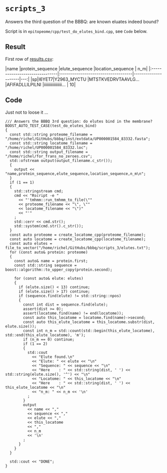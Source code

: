 # `scripts_3`

Answers the third question of the BBBQ: are known eluates indeed bound?

Script is in `epitopeome/cpp/test_do_elutes_bind.cpp`, see `Code` below.

## Result

First row of [results.csv](results.csv):

|name                            |protein_sequence    |elute_sequence  |location_sequence    | n_m|
|:-------------------------------|:------------------------------------|---------------------|---:|
|sp&#124;I6YET7&#124;Y2963_MYCTU |MTSTKVEDRVTAAVLG... |AFIFADLLILPILNI |iiiiiiiiiiiiiiiii... |  10|

## Code

Just not to loose it ...

```
/// Answers the BBBQ 3rd question: do elutes bind in the membrane?
BOOST_AUTO_TEST_CASE(test_do_elutes_bind)
{
  const std::string proteome_filename = "/home/richel/GitHubs/bbbq/inst/extdata/UP000001584_83332.fasta";
  const std::string locatome_filename = "/home/richel/UP000001584_83332.loc";
  const std::string output_filename = "/home/richel/for_frans_no_zeroes.csv";
  std::ofstream output(output_filename.c_str());
  {
    output << "name,protein_sequence,elute_sequence,location_sequence,n_m\n";
  }
  if (1 == 1)
  {
    std::stringstream cmd;
    cmd << "Rscript -e "
      << "'tmhmm::run_tmhmm_to_file(\""
      << proteome_filename << "\", \""
      << locatome_filename << "\")"
      << "'"
    ;
    std::cerr << cmd.str();
    std::system(cmd.str().c_str());
  }
  const auto proteome = create_locatome_cpp(proteome_filename);
  const auto locatome = create_locatome_cpp(locatome_filename);
  const auto elutes = file_to_vector("/home/richel/GitHubs/bbbq/scripts_3/elutes.txt");
  for (const auto& protein: proteome)
  {
    const auto& name = protein.first;
    const std::string sequence = boost::algorithm::to_upper_copy(protein.second);

    for (const auto& elute: elutes)
    {
      if (elute.size() < 13) continue;
      if (elute.size() > 17) continue;
      if (sequence.find(elute) != std::string::npos)
      {
        const int dist = sequence.find(elute);
        assert(dist >= 0);
        assert(locatome.find(name) != end(locatome));
        const auto this_locatome = locatome.find(name)->second;
        const auto this_elute_locatome = this_locatome.substr(dist, elute.size());
        const int n_m = std::count(std::begin(this_elute_locatome), std::end(this_elute_locatome), 'm');
        if (n_m == 0) continue;
        if (1 == 2)
        {
          std::cout
            << "Elute found.\n"
            << "Elute: " << elute << "\n"
            << "Sequence: " << sequence << "\n"
            << "Here    : " << std::string(dist, ' ') << std::string(elute.size(), '^') << "\n"
            << "Locatome: " << this_locatome << "\n"
            << "Here    : " << std::string(dist, ' ') << this_elute_locatome << "\n"
            << "n_m: " << n_m << '\n'
          ;
        }
        output
          << name << ","
          << sequence << ","
          << elute << ","
          << this_locatome
          << ","
          << n_m
          << '\n'
        ;
      }
    }
  }

  std::cout << "DONE";
}
```